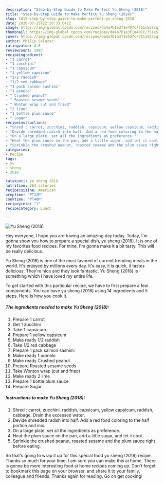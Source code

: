 ```yaml
---
description: "Step-by-Step Guide to Make Perfect Yu Sheng (2018)"
title: "Step-by-Step Guide to Make Perfect Yu Sheng (2018)"
slug: 1815-step-by-step-guide-to-make-perfect-yu-sheng-2018
date: 2020-07-25T22:30:33.047Z
image: https://img-global.cpcdn.com/recipes/da4a7b1a3f1e407c/751x532cq70/yu-sheng-2018-recipe-main-photo.jpg
thumbnail: https://img-global.cpcdn.com/recipes/da4a7b1a3f1e407c/751x532cq70/yu-sheng-2018-recipe-main-photo.jpg
cover: https://img-global.cpcdn.com/recipes/da4a7b1a3f1e407c/751x532cq70/yu-sheng-2018-recipe-main-photo.jpg
author: Philip Salazar
ratingvalue: 4.8
reviewcount: 1993
recipeingredient:
- "1 carrot"
- "1 zucchini"
- "1 capsicum"
- "1 yellow capsicum"
- "1/2 raddish"
- "1/2 red cabbage"
- "1 pack salmon sashimi"
- "1 pomelo"
- " Crushed peanut"
- " Roasted sesame seeds"
- " Wonton wrap cut and fried"
- "2 lime"
- "1 bottle plum sauce"
- " Sugar"
recipeinstructions:
- "Shred : carrot, zucchini, raddish, capsicum, yellow capsicum, raddish, cabbage. Drain the excessed water."
- "Devide shredded radish into half. Add a red food coloring to the half portion and mix."
- "On a large plate, set all the ingredients as preference."
- "Heat the plum sauce on the pan, add a little sugar, and let it cool."
- "Sprinkle the crushed peanut, roasted sesame and the plum sauce right before eating."
categories:
- Recipe
tags:
- yu
- sheng
- 2018

katakunci: yu sheng 2018 
nutrition: 264 calories
recipecuisine: American
preptime: "PT12M"
cooktime: "PT46M"
recipeyield: "1"
recipecategory: Lunch

---
```



![Yu Sheng (2018)](https://img-global.cpcdn.com/recipes/da4a7b1a3f1e407c/751x532cq70/yu-sheng-2018-recipe-main-photo.jpg)

Hey everyone, I hope you are having an amazing day today. Today, I'm gonna show you how to prepare a special dish, yu sheng (2018). It is one of my favorites food recipes. For mine, I'm gonna make it a bit tasty. This will be really delicious.



Yu Sheng (2018) is one of the most favored of current trending meals in the world. It's enjoyed by millions every day. It's easy, it is quick, it tastes delicious. They're nice and they look fantastic. Yu Sheng (2018) is something which I have loved my entire life.


To get started with this particular recipe, we have to first prepare a few components. You can have yu sheng (2018) using 14 ingredients and 5 steps. Here is how you cook it.

<!--inarticleads1-->

##### The ingredients needed to make Yu Sheng (2018):

1. Prepare 1 carrot
1. Get 1 zucchini
1. Take 1 capsicum
1. Prepare 1 yellow capsicum
1. Make ready 1/2 raddish
1. Take 1/2 red cabbage
1. Prepare 1 pack salmon sashimi
1. Make ready 1 pomelo
1. Make ready  Crushed peanut
1. Prepare  Roasted sesame seeds
1. Take  Wonton wrap (cut and fried)
1. Make ready 2 lime
1. Prepare 1 bottle plum sauce
1. Prepare  Sugar




<!--inarticleads2-->

##### Instructions to make Yu Sheng (2018):

1. Shred : carrot, zucchini, raddish, capsicum, yellow capsicum, raddish, cabbage. Drain the excessed water.
1. Devide shredded radish into half. Add a red food coloring to the half portion and mix.
1. On a large plate, set all the ingredients as preference.
1. Heat the plum sauce on the pan, add a little sugar, and let it cool.
1. Sprinkle the crushed peanut, roasted sesame and the plum sauce right before eating.




So that's going to wrap it up for this special food yu sheng (2018) recipe. Thanks so much for your time. I am sure you can make this at home. There is gonna be more interesting food at home recipes coming up. Don't forget to bookmark this page on your browser, and share it to your family, colleague and friends. Thanks again for reading. Go on get cooking!
